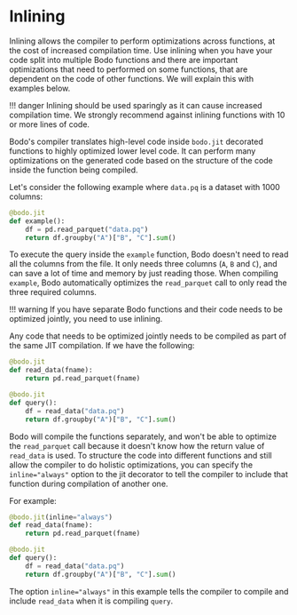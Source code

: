 # Inlining

Inlining allows the compiler to perform optimizations across functions,
at the cost of increased compilation time. Use inlining when you have
your code split into multiple Bodo functions and there are important
optimizations that need to performed on some functions, that are
dependent on the code of other functions. We will explain this with
examples below.

!!! danger
Inlining should be used sparingly as it can cause increased compilation
time. We strongly recommend against inlining functions with 10 or more
lines of code.

Bodo's compiler translates high-level code inside `bodo.jit` decorated
functions to highly optimized lower level code. It can perform many
optimizations on the generated code based on the structure of the code
inside the function being compiled.

Let's consider the following example where `data.pq` is a dataset with
1000 columns:

```py
@bodo.jit
def example():
    df = pd.read_parquet("data.pq")
    return df.groupby("A")["B", "C"].sum()
```

To execute the query inside the `example` function, Bodo doesn't need
to read all the columns from the file. It only needs three columns (`A`,
`B` and `C`), and can save a lot of time and memory by just reading
those. When compiling `example`, Bodo automatically optimizes the
`read_parquet` call to only read the three required columns.

!!! warning
If you have separate Bodo functions and their code needs to be optimized
jointly, you need to use inlining.

Any code that needs to be optimized jointly needs to be compiled as part
of the same JIT compilation. If we have the following:

```py
@bodo.jit
def read_data(fname):
    return pd.read_parquet(fname)

@bodo.jit
def query():
    df = read_data("data.pq")
    return df.groupby("A")["B", "C"].sum()
```

Bodo will compile the functions separately, and won't be able to
optimize the `read_parquet` call because it doesn't know how the return
value of `read_data` is used. To structure the code into different
functions and still allow the compiler to do holistic optimizations,
you can specify the `inline="always"` option to the jit decorator to
tell the compiler to include that function during compilation of another
one.

For example:

```py
@bodo.jit(inline="always")
def read_data(fname):
    return pd.read_parquet(fname)

@bodo.jit
def query():
    df = read_data("data.pq")
    return df.groupby("A")["B", "C"].sum()
```

The option `inline="always"` in this example tells the compiler to
compile and include `read_data` when it is compiling `query`.
